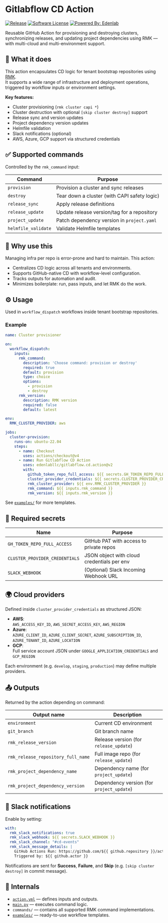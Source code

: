 # Gitlabflow CD Action

[![Release](https://img.shields.io/github/v/release/edenlabllc/gitlabflow.cd.action.svg?style=for-the-badge)](https://github.com/edenlabllc/gitlabflow.cd.action/releases/latest)
[![Software License](https://img.shields.io/github/license/edenlabllc/gitlabflow.cd.action.svg?style=for-the-badge)](LICENSE)
[![Powered By: Edenlab](https://img.shields.io/badge/powered%20by-edenlab-8A2BE2.svg?style=for-the-badge)](https://edenlab.io)

Reusable GitHub Action for provisioning and destroying clusters, synchronizing releases, and updating project
dependencies using RMK — with multi-cloud and multi-environment support.

## 🚦 What it does

This action encapsulates CD logic for tenant bootstrap repositories using [RMK](https://github.com/edenlabllc/rmk).  
It supports a wide range of infrastructure and deployment operations, triggered by workflow inputs or environment
settings.

**Key features:**

- Cluster provisioning (`rmk cluster capi *`)
- Cluster destruction with optional `[skip cluster destroy]` support
- Release sync and version updates
- Project dependency version updates
- Helmfile validation
- Slack notifications (optional)
- AWS, Azure, GCP support via structured credentials

## ✅ Supported commands

Controlled by the `rmk_command` input:

| Command             | Purpose                                      |
|---------------------|----------------------------------------------|
| `provision`         | Provision a cluster and sync releases        |
| `destroy`           | Tear down a cluster (with CAPI safety logic) |
| `release_sync`      | Apply release definitions                    |
| `release_update`    | Update release version/tag for a repository  |
| `project_update`    | Patch dependency version in `project.yaml`   |
| `helmfile_validate` | Validate Helmfile templates                  |

## 🧠 Why use this

Managing infra per repo is error-prone and hard to maintain. This action:

- Centralizes CD logic across all tenants and environments.
- Supports GitHub-native CD with workflow-level configuration.
- Tracks outputs for automation and audit.
- Minimizes boilerplate: run, pass inputs, and let RMK do the work.

## ⚙️ Usage

Used in `workflow_dispatch` workflows inside tenant bootstrap repositories.

### Example

```yaml
name: Cluster provisioner

on:
  workflow_dispatch:
    inputs:
      rmk_command:
        description: 'Choose command: provision or destroy'
        required: true
        default: provision
        type: choice
        options:
          - provision
          - destroy
      rmk_version:
        description: RMK version
        required: false
        default: latest

env:
  RMK_CLUSTER_PROVIDER: aws

jobs:
  cluster-provision:
    runs-on: ubuntu-22.04
    steps:
      - name: Checkout
        uses: actions/checkout@v4
      - name: Run Gitlabflow CD Action
        uses: edenlabllc/gitlabflow.cd.action@v2
        with:
          github_token_repo_full_access: ${{ secrets.GH_TOKEN_REPO_FULL_ACCESS }}
          cluster_provider_credentials: ${{ secrets.CLUSTER_PROVIDER_CREDENTIALS }}
          rmk_cluster_provider: ${{ env.RMK_CLUSTER_PROVIDER }}
          rmk_command: ${{ inputs.rmk_command }}
          rmk_version: ${{ inputs.rmk_version }}
```

See [`examples/`](./examples) for more templates.

## 🔐 Required secrets

| Name                           | Purpose                                    |
|--------------------------------|--------------------------------------------|
| `GH_TOKEN_REPO_FULL_ACCESS`    | GitHub PAT with access to private repos    |
| `CLUSTER_PROVIDER_CREDENTIALS` | JSON object with cloud credentials per env |
| `SLACK_WEBHOOK`                | (Optional) Slack Incoming Webhook URL      |

## 🌍 Cloud providers

Defined inside `cluster_provider_credentials` as structured JSON:

- **AWS**:  
  `AWS_ACCESS_KEY_ID`, `AWS_SECRET_ACCESS_KEY`, `AWS_REGION`
- **Azure**:  
  `AZURE_CLIENT_ID`, `AZURE_CLIENT_SECRET`, `AZURE_SUBSCRIPTION_ID`, `AZURE_TENANT_ID`, `AZURE_LOCATION`
- **GCP**:  
  Full service account JSON under `GOOGLE_APPLICATION_CREDENTIALS` and `GCP_REGION`

Each environment (e.g. `develop`, `staging`, `production`) may define multiple providers.

## 📤 Outputs

Returned by the action depending on command:

| Output name                        | Description                               |
|------------------------------------|-------------------------------------------|
| `environment`                      | Current CD environment                    |
| `git_branch`                       | Git branch name                           |
| `rmk_release_version`              | Release version (for `release_update`)    |
| `rmk_release_repository_full_name` | Full image repo (for `release_update`)    |
| `rmk_project_dependency_name`      | Dependency name (for `project_update`)    |
| `rmk_project_dependency_version`   | Dependency version (for `project_update`) |

## 🔔 Slack notifications

Enable by setting:

```yaml
with:
  rmk_slack_notifications: true
  rmk_slack_webhook: ${{ secrets.SLACK_WEBHOOK }}
  rmk_slack_channel: "#cd-events"
  rmk_slack_message_details: |
    GitHub Actions Run: https://github.com/${{ github.repository }}/actions/runs/${{ github.run_id }}
    Triggered by: ${{ github.actor }}
```

Notifications are sent for **Success**, **Failure**, and **Skip** (e.g. `[skip cluster destroy]` in commit message).

## 📂 Internals

- [`action.yml`](./action.yml) — defines inputs and outputs.
- [`main.py`](./main.py) — executes command logic.
- `commands/` — contains all supported RMK command implementations.
- [`examples/`](./examples) — ready-to-use workflow templates.
